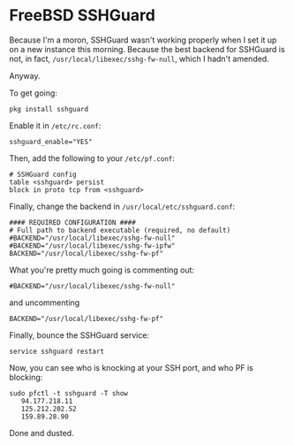 # FreeBSD SSHGuard

Because I'm a moron, SSHGuard wasn't working properly when I set it up on a new instance this morning. Because the best
backend for SSHGuard is not, in fact, `/usr/local/libexec/sshg-fw-null`, which I hadn't amended.

Anyway.

To get going:

`pkg install sshguard`

Enable it in `/etc/rc.conf`:

```
sshguard_enable="YES"
```

Then, add the following to your `/etc/pf.conf`:

```
# SSHGuard config
table <sshguard> persist
block in proto tcp from <sshguard>
```

Finally, change the backend in `/usr/local/etc/sshguard.conf`:

```
#### REQUIRED CONFIGURATION ####
# Full path to backend executable (required, no default)
#BACKEND="/usr/local/libexec/sshg-fw-null"
#BACKEND="/usr/local/libexec/sshg-fw-ipfw"
BACKEND="/usr/local/libexec/sshg-fw-pf"
```

What you're pretty much going is commenting out:

```
#BACKEND="/usr/local/libexec/sshg-fw-null"
```

and uncommenting

```
BACKEND="/usr/local/libexec/sshg-fw-pf"
```

Finally, bounce the SSHGuard service:

```
service sshguard restart
```

Now, you can see who is knocking at your SSH port, and who PF is blocking:

```
sudo pfctl -t sshguard -T show
   94.177.218.11
   125.212.202.52
   159.89.28.90
```

Done and dusted.
